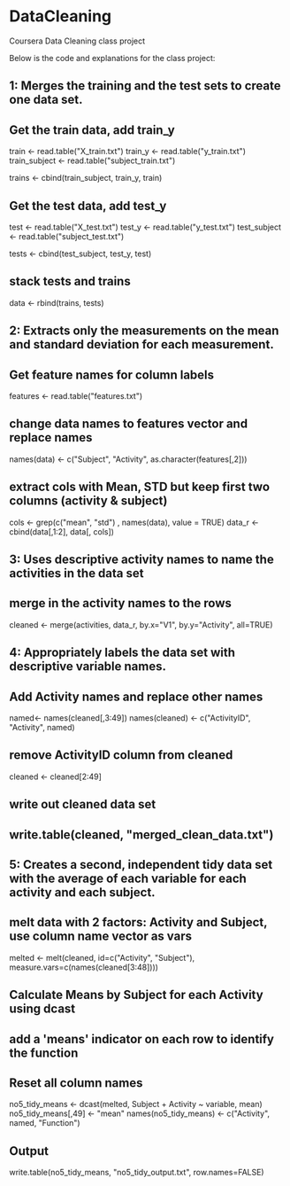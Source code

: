 # DataCleaning
Coursera Data Cleaning class project

Below is the code and explanations for the class project:

## 1:  Merges the training and the test sets to create one data set.

## Get the train data, add train_y
train <- read.table("X_train.txt")
train_y <- read.table("y_train.txt")
train_subject <- read.table("subject_train.txt")

trains <- cbind(train_subject, train_y, train)

## Get the test data, add test_y
test <- read.table("X_test.txt")
test_y <- read.table("y_test.txt")
test_subject <- read.table("subject_test.txt")

tests <- cbind(test_subject, test_y, test)

## stack tests and trains
data <- rbind(trains, tests)

## 2:  Extracts only the measurements on the mean and standard deviation for each measurement. 

## Get feature names for column labels
features <- read.table("features.txt")

## change data names to features vector and replace names
names(data) <- c("Subject", "Activity", as.character(features[,2]))

## extract cols with Mean, STD but keep first two columns (activity & subject)
cols <- grep(c("mean", "std") , names(data), value = TRUE)
data_r <- cbind(data[,1:2], data[, cols])

## 3:  Uses descriptive activity names to name the activities in the data set

## merge in the activity names to the rows
cleaned <- merge(activities, data_r, by.x="V1", by.y="Activity", all=TRUE)

## 4:  Appropriately labels the data set with descriptive variable names.

## Add Activity names and replace other names
named<- names(cleaned[,3:49])
names(cleaned) <- c("ActivityID", "Activity", named)

## remove ActivityID column from cleaned
cleaned <- cleaned[2:49]

## write out cleaned data set
## write.table(cleaned, "merged_clean_data.txt")

## 5:  Creates a second, independent tidy data set with the average of each variable for each activity and each subject.

## melt data with 2 factors:  Activity and Subject, use column name vector as vars
melted <- melt(cleaned, id=c("Activity", "Subject"), measure.vars=c(names(cleaned[3:48])))

## Calculate Means by Subject for each Activity using dcast
## add a 'means' indicator on each row to identify the function
## Reset all column names

no5_tidy_means <- dcast(melted, Subject + Activity ~ variable, mean)
no5_tidy_means[,49] <- "mean"
names(no5_tidy_means) <- c("Activity", named, "Function")


## Output
write.table(no5_tidy_means, "no5_tidy_output.txt", row.names=FALSE)





